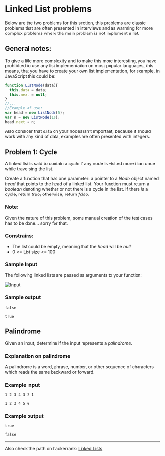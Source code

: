 # Linked List problems

Below are the two problems for this section, this problems are classic problems that are often presented in interviews and as warming for more complex problems where the main problem is not implement a list.

## General notes:

To give a litle more complexity and to make this more interesting, you have prohibited to use any list implementation on most popular languages, this means, that you have to create your own list implementation, for example, in JavaScript this could be:

```javascript
function ListNode(data){
  this.data = data;
  this.next = null;
}
//...
//Example of use:
var head = new ListNode(5);
var n = new ListNode(10);
head.next = n;
```

Also consider that `data` on your nodes isn't important, because it should work with any kind of data, examples are often presented with integers.

## Problem 1: Cycle

A linked list is said to contain a *cycle* if any node is visited more than once while traversing the list. 

Create a function that has one parameter: a pointer to a *Node* object named _head_ that points to the head of a linked list. Your function must return a _boolean_ denoting whether or not there is a cycle in the list. If there *is* a cycle, return *true*; otherwise, return *false*.

### Note:

Given the nature of this problem, some manual creation of the test cases has to be done... sorry for that.

### Constrains:

* The list could be empty, meaning that the _head_ will be _null_
* 0 <= List size <= 100

### Sample Input

The following linked lists are passed as arguments to your function:    

![Input](inputs.png)

### Sample output

`false`

`true`



## Palindrome

Given an input, determine if the input represents a _palindrome_.

### Explanation on palindrome

A palindrome is a word, phrase, number, or other sequence of characters which reads the same backward or forward.

### Example input

`1 2 3 4 3 2 1`

`1 2 3 4 5 6`
### Example output

`true`

`false`

* * * * 

Also check the path on hackerrank: [Linked Lists](https://www.hackerrank.com/domains/data-structures/linked-lists)
